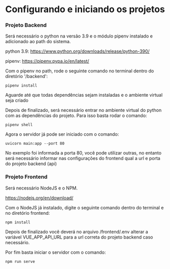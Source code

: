 # Configurando e iniciando os projetos
### Projeto Backend
Será necessário o python na versão 3.9 e o módulo pipenv instalado e adicionado ao path do sistema.

python 3.9: https://www.python.org/downloads/release/python-390/

pipenv: https://pipenv.pypa.io/en/latest/

Com o pipenv no path, rode o seguinte comando no terminal dentro do diretório '/backend':
```
pipenv install
```
Aguarde até que todas dependências sejam instaladas e o ambiente virtual seja criado

Depois de finalizado, será necessário entrar no ambiente virtual do python com as dependências do projeto.
Para isso basta rodar o comando:

```
pipenv shell
```

Agora o servidor já pode ser iniciado com o comando:
```
uvicorn main:app --port 80
```
No exemplo foi informada a porta 80, você pode utilizar outras, no entanto será necessário
informar nas configurações do frontend qual a url e porta do projeto backend (api)


### Projeto Frontend
Será necessário NodeJS e o NPM.

https://nodejs.org/en/download/

Com o NodeJS já instalado, digite o seguinte comando dentro do terminal e 
no diretório frontend: 
```
npm install
```
Depois de finalizado você deverá no arquivo /frontend/.env alterar a variável
VUE_APP_API_URL para a url correta do projeto backend caso necessário.

Por fim basta iniciar o servidor com o comando:
```
npm run serve
```
